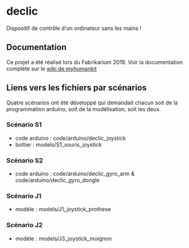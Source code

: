 # declic

Dispositif de contrôle d'un ordinateur sans les mains !

## Documentation

Ce projet a été réalisé lors du Fabrikarium 2019. Voir la documentation complète sur le [wiki de myhumankit](http://wikilab.myhumankit.org/index.php?title=Projets:Declic)

## Liens vers les fichiers par scénarios

Quatre scénarios ont été développé qui demandait chacun soit de la programmation arduino, soit de la modélisation, soit les deux.
 
### Scénario S1

- code arduino : code/arduino/declic_joystick
- boîtier : models/S1_souris_joystick

### Scénario S2

- code arduino : code/arduino/declic_gyro_arm & code/arduino/declic_gyro_dongle

### Scénario J1

- modèle : models/J1_joystick_prothese

### Scénario J2

- modèle : models/J3_joystick_moignon


